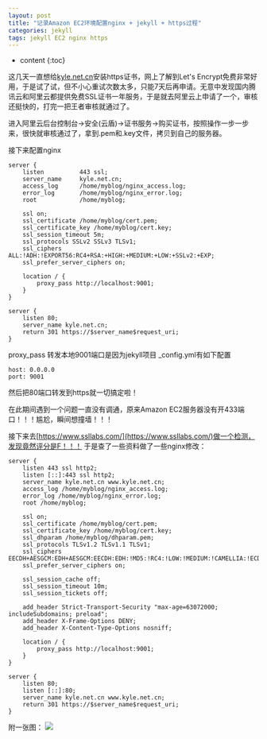 ```yaml
---
layout: post
title: "记录Amazon EC2环境配置nginx + jekyll + https过程"
categories: jekyll
tags: jekyll EC2 nginx https
---
```


* content
{:toc}


这几天一直想给[kyle.net.cn](https://kyle.net.cn)安装https证书，网上了解到Let's Encrypt免费非常好用，于是试了试，但不小心重试次数太多，只能7天后再申请。无意中发现国内腾讯云和阿里云都提供免费SSL证书一年服务，于是就去阿里云上申请了一个，审核还挺快的，打完一把王者审核就通过了。

<!--more-->

进入阿里云后台控制台->安全(云盾)->证书服务->购买证书，按照操作一步一步来，很快就审核通过了，拿到.pem和.key文件，拷贝到自己的服务器。

接下来配置nginx

	server {
		listen			443 ssl;
		server_name     kyle.net.cn;
		access_log      /home/myblog/nginx_access.log;
		error_log       /home/myblog/nginx_error.log;
		root            /home/myblog;
		
		ssl on;
		ssl_certificate /home/myblog/cert.pem;
		ssl_certificate_key /home/myblog/cert.key;
		ssl_session_timeout 5m;
		ssl_protocols SSLv2 SSLv3 TLSv1;
		ssl_ciphers ALL:!ADH:!EXPORT56:RC4+RSA:+HIGH:+MEDIUM:+LOW:+SSLv2:+EXP;
		ssl_prefer_server_ciphers on;
		
		location / {
			proxy_pass http://localhost:9001;
		}
	}
	
	server {
		listen 80;
		server_name kyle.net.cn;
		return 301 https://$server_name$request_uri;
	}


proxy_pass 转发本地9001端口是因为jekyll项目 _config.yml有如下配置

	host: 0.0.0.0
	port: 9001
然后把80端口转发到https就一切搞定啦！

在此期间遇到一个问题一直没有调通，原来Amazon EC2服务器没有开433端口！！！尴尬，瞬间想撞墙！！！

接下来去[https://www.ssllabs.com/](https://www.ssllabs.com/)做一个检测，发现竟然评分是F！！！
于是查了一些资料做了一些nginx修改：

	server {
		listen 443 ssl http2;
		listen [::]:443 ssl http2;
		server_name kyle.net.cn www.kyle.net.cn;
		access_log /home/myblog/nginx_access.log;
		error_log /home/myblog/nginx_error.log;
		root /home/myblog;
		
		ssl on;
		ssl_certificate /home/myblog/cert.pem;
		ssl_certificate_key /home/myblog/cert.key;
		ssl_dhparam /home/myblog/dhparam.pem;
		ssl_protocols TLSv1.2 TLSv1.1 TLSv1;
		ssl_ciphers EECDH+AESGCM:EDH+AESGCM:EECDH:EDH:!MD5:!RC4:!LOW:!MEDIUM:!CAMELLIA:!ECDSA:!DES:!DSS:!3DES:!NULL;
		ssl_prefer_server_ciphers on;

		ssl_session_cache off;
		ssl_session_timeout 10m;
		ssl_session_tickets off;
		
		add_header Strict-Transport-Security "max-age=63072000; includeSubdomains; preload";
		add_header X-Frame-Options DENY;
		add_header X-Content-Type-Options nosniff;
		
		location / {
			proxy_pass http://localhost:9001;
		}
	}

	server {
		listen 80;
		listen [::]:80;
		server_name kyle.net.cn www.kyle.net.cn;
		return 301 https://$server_name$request_uri;
	}

附一张图：
![](https://blog.kyle.net.cn/ssllabs-A+.png)
